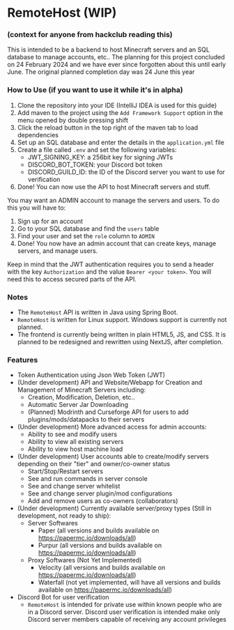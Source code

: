 # RemoteHost (WIP)

### (context for anyone from hackclub reading this)
This is intended to be a backend to host Minecraft servers and an SQL database to manage accounts, etc.. The planning for this project concluded on 24 February 2024 and we have ever since forgotten about this until early June. The original planned completion day was 24 June this year

### How to Use (if you want to use it while it's in alpha)
1. Clone the repository into your IDE (IntelliJ IDEA is used for this guide)
2. Add maven to the project using the `Add Framework Support` option in the menu opened by double pressing shift
3. Click the reload button in the top right of the maven tab to load dependencies
4. Set up an SQL database and enter the details in the `application.yml` file
5. Create a file called `.env` and set the following variables:
    - JWT_SIGNING_KEY: a 256bit key for signing JWTs
    - DISCORD_BOT_TOKEN: your Discord bot token
    - DISCORD_GUILD_ID: the ID of the Discord server you want to use for verification
6. Done! You can now use the API to host Minecraft servers and stuff.

You may want an ADMIN account to manage the servers and users. To do this you will have to:
1. Sign up for an account
2. Go to your SQL database and find the `users` table
3. Find your user and set the `role` column to `ADMIN`
4. Done! You now have an admin account that can create keys, manage servers, and manage users.

Keep in mind that the JWT authentication requires you to send a header with the key `Authorization` and the value `Bearer <your token>`. You will need this to access secured parts of the API.

### Notes
- The `RemoteHost` API is written in Java using Spring Boot.
- `RemoteHost` is written for Linux support. Windows support is currently not planned.
- The frontend is currently being written in plain HTML5, JS, and CSS. It is planned to be redesigned and rewritten using NextJS, after completion.

### Features
- Token Authentication using Json Web Token (JWT)
- (Under development) API and Website/Webapp for Creation and Management of Minecraft Servers including:
    - Creation, Modification, Deletion, etc..
    - Automatic Server Jar Downloading
    - (Planned) Modrinth and Curseforge API for users to add plugins/mods/datapacks to their servers
- (Under development) More advanced access for admin accounts:
    - Ability to see and modify users
    - Ability to view all existing servers
    - Ability to view host machine load
- (Under development) User accounts able to create/modify servers depending on their "tier" and owner/co-owner status
    - Start/Stop/Restart servers
    - See and run commands in server console
    - See and change server whitelist
    - See and change server plugin/mod configurations
    - Add and remove users as co-owners (collaborators)
- (Under development) Currently available server/proxy types (Still in development, not ready to ship):
    - Server Softwares
        - Paper (all versions and builds available on https://papermc.io/downloads/all)
        - Purpur (all versions and builds available on https://papermc.io/downloads/all)
    - Proxy Softwares (Not Yet Implemented)
        - Velocity (all versions and builds available on https://papermc.io/downloads/all)
        - Waterfall (not yet implemented, will have all versions and builds available on https://papermc.io/downloads/all)
- Discord Bot for user verification
    - `RemoteHost` is intended for private use within known people who are in a Discord server. Discord user verification is intended make only Discord server members capable of receiving any account privileges
